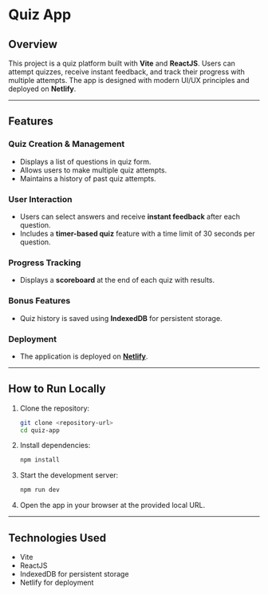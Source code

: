 # **Quiz App**

## **Overview**  
This project is a quiz platform built with **Vite** and **ReactJS**. Users can attempt quizzes, receive instant feedback, and track their progress with multiple attempts. The app is designed with modern UI/UX principles and deployed on **Netlify**.

---

## **Features**  

### **Quiz Creation & Management**  
- Displays a list of questions in quiz form.  
- Allows users to make multiple quiz attempts.  
- Maintains a history of past quiz attempts.  

### **User Interaction**  
- Users can select answers and receive **instant feedback** after each question.  
- Includes a **timer-based quiz** feature with a time limit of 30 seconds per question.

### **Progress Tracking**  
- Displays a **scoreboard** at the end of each quiz with results.  

### **Bonus Features**  
- Quiz history is saved using **IndexedDB** for persistent storage.  

### **Deployment**  
- The application is deployed on **[Netlify](insert-deployed-link)**.

---

## **How to Run Locally**  

1. Clone the repository:  
   ```bash
   git clone <repository-url>
   cd quiz-app
   ```
2. Install dependencies:
   ```bash
   npm install
   ```
3. Start the development server:
   ```bash
   npm run dev
   ```
4. Open the app in your browser at the provided local URL.

---

## **Technologies Used** 
- Vite
- ReactJS
- IndexedDB for persistent storage
- Netlify for deployment

